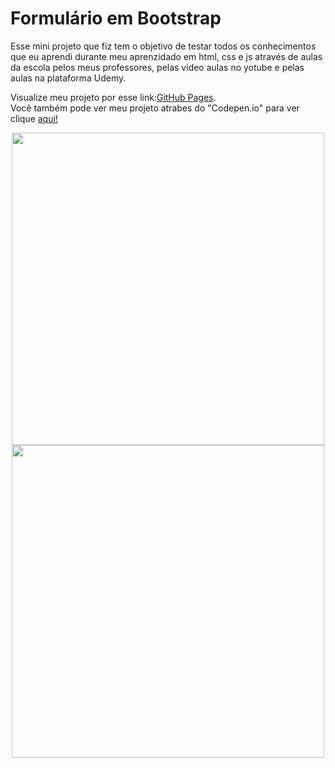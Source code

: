 # Formulário em Bootstrap

Esse mini projeto que fiz tem o objetivo de testar todos os conhecimentos que eu aprendi durante meu aprenzidado em html, css e js através de  aulas da escola pelos meus professores, pelas video aulas no yotube e pelas aulas na plataforma Udemy. 

Visualize meu projeto por esse link:[GitHub Pages](https://marcosv00.github.io/form_bootstrap/form).<br>
Você também pode ver meu projeto atrabes do "Codepen.io" para ver clique [aqui!](https://codepen.io/Marcos-Victor-the-vuer/pen/QWPwqVZ)

<div align="center" display="flex">
   
  <img src="https://github.com/marcosv00/home_selletiva/assets/128433130/c4e89dde-10eb-4698-9360-04c7d5cd13b3" width="500px">
  <img src="https://github.com/marcosv00/home_selletiva/assets/128433130/044fd822-6d37-40a0-b34f-7e8781bb6acd" width="500px">
     
</div>
